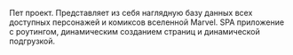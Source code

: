 Пет проект. Представляет из себя наглядную базу данных всех доступных персонажей и комиксов вселенной Marvel. SPA приложение с роутингом, динамическим созданием страниц и динамической подгрузкой. 
